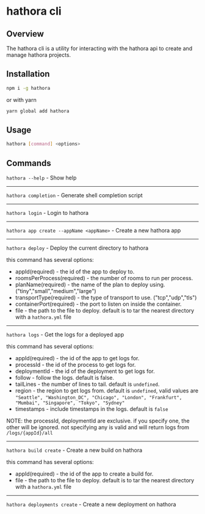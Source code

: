 # hathora cli

## Overview

The hathora cli is a utility for interacting with the hathora api to create and manage hathora projects.

## Installation

```bash
npm i -g hathora
```

or with yarn

```bash
yarn global add hathora
```

## Usage

```bash
hathora [command] <options>
```

## Commands

`hathora --help` - Show help

---

`hathora completion` - Generate shell completion script

---

`hathora login` - Login to hathora

---

`hathora app create --appName <appName>` - Create a new hathora app

---

`hathora deploy` - Deploy the current directory to hathora

this command has several options:

- appId(required) - the id of the app to deploy to.
- roomsPerProcess(required) - the number of rooms to run per process.
- planName(required) - the name of the plan to deploy using. ("tiny","small","medium","large")
- transportType(required) - the type of transport to use. ("tcp","udp","tls")
- containerPort(required) - the port to listen on inside the container.
- file - the path to the file to deploy. default is to tar the nearest directory with a `hathora.yml` file

---

`hathora logs` - Get the logs for a deployed app

this command has several options:

- appId(required) - the id of the app to get logs for.
- processId - the id of the process to get logs for.
- deploymentId - the id of the deployment to get logs for.
- follow - follow the logs. default is false.
- tailLines - the number of lines to tail. default is `undefined`.
- region - the region to get logs from. default is `undefined`, valid values are `"Seattle", "Washington_DC", "Chicago", "London", "Frankfurt", "Mumbai", "Singapore", "Tokyo", "Sydney"`
- timestamps - include timestamps in the logs. default is `false`

NOTE: the processId, deploymentId are exclusive. if you specify one, the other will be ignored.
not specifying any is valid and will return logs from `/logs/{appId}/all`

---

`hathora build create` - Create a new build on hathora

this command has several options:

- appId(required) - the id of the app to create a build for.
- file - the path to the file to deploy. default is to tar the nearest directory with a `hathora.yml` file

---

`hathora deployments create` - Create a new deployment on hathora
